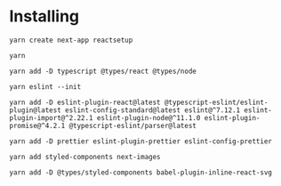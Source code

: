 # Installing

```shell
yarn create next-app reactsetup
```

```shell
yarn
```

```shell
yarn add -D typescript @types/react @types/node
```

```shell
yarn eslint --init
```

```shell
yarn add -D eslint-plugin-react@latest @typescript-eslint/eslint-plugin@latest eslint-config-standard@latest eslint@^7.12.1 eslint-plugin-import@^2.22.1 eslint-plugin-node@^11.1.0 eslint-plugin-promise@^4.2.1 @typescript-eslint/parser@latest
```

```shell
yarn add -D prettier eslint-plugin-prettier eslint-config-prettier
```

```shell
yarn add styled-components next-images
```

```shell
yarn add -D @types/styled-components babel-plugin-inline-react-svg
```
